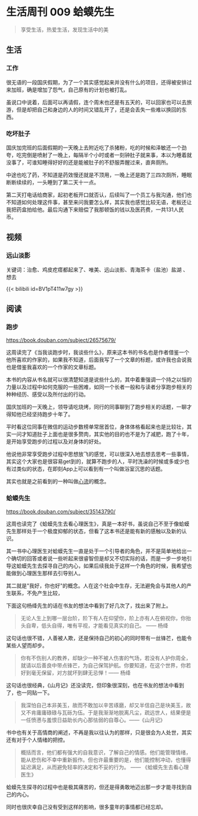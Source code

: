 # 生活周刊 009 蛤蟆先生

> 享受生活，热爱生活，发现生活中的美

## 生活

### 工作
很无语的一段国庆假期，为了一个其实感觉起来并没有什么的项目，还得被安排过来加班，确是增加了怨气，自己原有的计划也被打乱。

虽说口中说着，后面可以再请假，连个周末也还是有五天的，可以回家也可以去旅游，但是却把自己和身边的人的时间又错乱开了，还是会丢失一些难以换回的东西。

### 吃坏肚子

国庆加完班的后面假期的一天晚上去附近吃了杀猪粉，吃的时候和泽敏还一个劲夸，吃完倒是喷射了一晚上，每隔半个小时或者一刻钟肚子就来事，本以为睡着就没事了，可谁知睡得好好的还是能被肚子的不舒服弄醒过来，直奔厕所。

中途也吃了药，不知道是药效慢还就是不顶用，一晚上还是跑了三四次厕所，睡眠断断续续的，一头睡到了第二天十一点。

第二天打电话给商家，起初老板开口就否认，后续叫了一个员工与我沟通，他们也不知道如何处理这件事，甚至来问我要怎么样，其实我也感觉比较无语，老板还让我把药盒拍给他。最后沟通下来赔偿了我那顿饭的钱以及医药费，一共131人民币。

## 视频

### 远山淡影
关键词：治愈、鸡皮疙瘩都起来了、唯美、远山淡影、青海茶卡（盐池）盐湖 、想去

{{< bilibili id=BV1pT411w7gy >}}

## 阅读

### 跑步

<https://book.douban.com/subject/26575679/>

这周读完了《当我谈跑步时，我谈些什么》，原来这本书的书名也是作者借鉴一个他所喜欢的作家的，如果我不知道，后面我写了一个文章的标题，或许我也会说我也是借鉴我喜欢的一个作家的文章标题。

本书的内容从书名就可以很清楚知道是说些什么的，其中着重强调一个持之以恒的力量以及过程中如何克服的一些困难，如同一个长者一般和与读者分享跑步相关的种种经历、感受以及所付出的行动。

国庆加班的一天晚上，领导请吃烧烤，同行的同事聊到了跑步相关的话题，一聊才得知他已经坚持跑步十年了。

平时看这位同事在微信的运动步数榜单常居首位，身体体格看起来也是比较壮，其实一问才知道肚子上面也是很多赘肉，其实他的目的也不是为了减肥，跑了十年，是开始享受跑步的过程以及对身体的好处。

他说他非常享受跑步过程中思想放飞的感觉，可以很深入地去想去思考一些事情，其实这个大家也是很容易get到的，就算不跑步的人，平时洗澡的时候或多或少也有过类似的状态，在即刻App上可以看到有一个叫做浴室沉思的话题。

其实也就是之前看到的一种叫做[心流](https://zh.wikipedia.org/zh-sg/%E5%BF%83%E6%B5%81%E7%90%86%E8%AB%96)的概念。

### 蛤蟆先生
<https://book.douban.com/subject/35143790/>

这周也读完了《蛤蟆先生去看心理医生》，真是一本好书，虽说自己不至于像蛤蟆先生那样处于一个极度抑郁的状态，但看了这本书还是能有新的感触以及新的认识。

其一书中心理医生对蛤蟆先生一直是处于一个引导者的角色，并不是简单地给出一个确切的回答或者说一些听起来很睿智但是却又不切实际的话，而是一步一步地引导这蛤蟆先生去探寻自己的内心，如果后续我处于这样一个角色的时候，我希望也能做到心理医生那样去引导别人。

其二就是"我好，你也好"的概念。人在这个社会中生存，无法避免会与其他人的产生联系，不免产生比较，

下面这句杨绛先生的话在书友的想法中看到了好几次了，找出来了附上。

> 无论人生上到哪一层台阶，阶下有人在仰望你，阶上亦有人在俯视你，你抬头自卑，低头自得，唯有平视，才能看见真实的自己。 —— 杨绛

这句话也很不错，人善被人欺，还是保持自己的初心的同时带有一丝锋芒，也能令某些人望而却步。

> 你有不伤别人的教养，却缺少一种不被人伤害的气场，若没有人护你周全，就请以后善良中带点锋芒，为自己保驾护航。你要知道，在这个世界，你若好到毫无保留，对方就坏到肆无忌惮！—— 杨绛

这句话也很经典，《山月记》还没读完，但印象很深刻，也在书友的想法中看到了，也一同贴一下。

> 我深怕自己本非美玉，故而不敢加以辛苦琢磨，却又半信自己是块美玉，故又不肯庸庸碌碌与瓦砾为伍。于是我渐渐地脱离凡尘，疏远世人，结果便是一任愤懑与羞恨日益助长内心那怯弱的自尊心。——《山月记》

书中也有关于高情商的阐述，不再是我以往认为的那样，只是很会为人处世，其实还有对于个人情绪的把控。

> 概括而言，他们都有强大的自我意识，了解自己的情感。他们能管理情绪，能从悲伤和不幸中重新振作。但也许最重要的是，他们能控制冲动，也懂得延迟满足，从而避免轻率的决定和不妥的行为。 —— 《蛤蟆先生去看心理医生》

蛤蟆先生探寻的过程中也是极其痛苦的，但还是得勇敢地迈出那一步才能寻找到自己的内心。

同时也很庆幸自己没有受到这样的影响，很多童年的事情都已经忘却。
